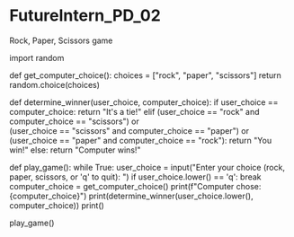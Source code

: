 # FutureIntern_PD_02
Rock, Paper, Scissors game


import random

def get_computer_choice():
    choices = ["rock", "paper", "scissors"]
    return random.choice(choices)

def determine_winner(user_choice, computer_choice):
    if user_choice == computer_choice:
        return "It's a tie!"
    elif (user_choice == "rock" and computer_choice == "scissors") or \
         (user_choice == "scissors" and computer_choice == "paper") or \
         (user_choice == "paper" and computer_choice == "rock"):
        return "You win!"
    else:
        return "Computer wins!"

def play_game():
    while True:
        user_choice = input("Enter your choice (rock, paper, scissors, or 'q' to quit): ")
        if user_choice.lower() == 'q':
            break
        computer_choice = get_computer_choice()
        print(f"Computer chose: {computer_choice}")
        print(determine_winner(user_choice.lower(), computer_choice))
        print()

play_game()
